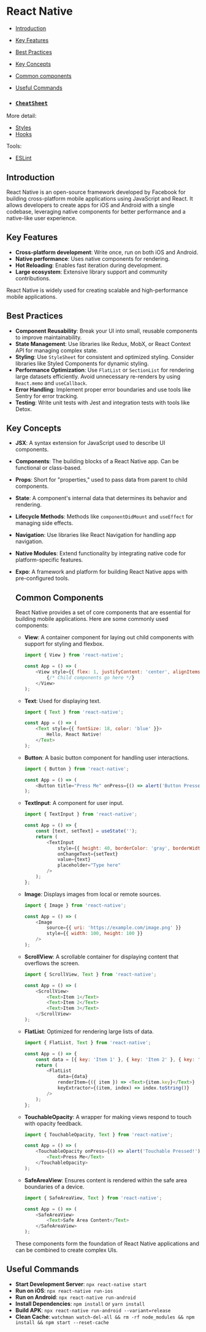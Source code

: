 # React Native

- [Introduction](#introduction)
- [Key Features](#key-features)
- [Best Practices](#best-practices)
- [Key Concepts](#key-concepts)
- [Common components](#common-components)
- [Useful Commands](#useful-commands)

- ### [`CheatSheet`](/React%20Native/ReactNativeCS.md)

More detail:  
- [Styles](Styles/Styles.md) 
- [Hooks](Hooks.md)

Tools:
- [ESLint](Tools/ESLint.md)



## Introduction
React Native is an open-source framework developed by Facebook for building cross-platform mobile applications using JavaScript and React. It allows developers to create apps for iOS and Android with a single codebase, leveraging native components for better performance and a native-like user experience.

## Key Features
- **Cross-platform development**: Write once, run on both iOS and Android.
- **Native performance**: Uses native components for rendering.
- **Hot Reloading**: Enables fast iteration during development.
- **Large ecosystem**: Extensive library support and community contributions.

React Native is widely used for creating scalable and high-performance mobile applications.

## Best Practices
- **Component Reusability**: Break your UI into small, reusable components to improve maintainability.
- **State Management**: Use libraries like Redux, MobX, or React Context API for managing complex state.
- **Styling**: Use `StyleSheet` for consistent and optimized styling. Consider libraries like Styled Components for dynamic styling.
- **Performance Optimization**: Use `FlatList` or `SectionList` for rendering large datasets efficiently. Avoid unnecessary re-renders by using `React.memo` and `useCallback`.
- **Error Handling**: Implement proper error boundaries and use tools like Sentry for error tracking.
- **Testing**: Write unit tests with Jest and integration tests with tools like Detox.

## Key Concepts
- **JSX**: A syntax extension for JavaScript used to describe UI components.
- **Components**: The building blocks of a React Native app. Can be functional or class-based.
- **Props**: Short for "properties," used to pass data from parent to child components.
- **State**: A component's internal data that determines its behavior and rendering.
- **Lifecycle Methods**: Methods like `componentDidMount` and `useEffect` for managing side effects.
- **Navigation**: Use libraries like React Navigation for handling app navigation.
- **Native Modules**: Extend functionality by integrating native code for platform-specific features.
- **Expo**: A framework and platform for building React Native apps with pre-configured tools.

    ## Common Components

    React Native provides a set of core components that are essential for building mobile applications. Here are some commonly used components:

    - **View**: A container component for laying out child components with support for styling and flexbox.
        ```javascript
        import { View } from 'react-native';

        const App = () => (
            <View style={{ flex: 1, justifyContent: 'center', alignItems: 'center' }}>
                {/* Child components go here */}
            </View>
        );
        ```

    - **Text**: Used for displaying text.
        ```javascript
        import { Text } from 'react-native';

        const App = () => (
            <Text style={{ fontSize: 18, color: 'blue' }}>
                Hello, React Native!
            </Text>
        );
        ```

    - **Button**: A basic button component for handling user interactions.
        ```javascript
        import { Button } from 'react-native';

        const App = () => (
            <Button title="Press Me" onPress={() => alert('Button Pressed!')} />
        );
        ```

    - **TextInput**: A component for user input.
        ```javascript
        import { TextInput } from 'react-native';

        const App = () => {
            const [text, setText] = useState('');
            return (
                <TextInput
                    style={{ height: 40, borderColor: 'gray', borderWidth: 1 }}
                    onChangeText={setText}
                    value={text}
                    placeholder="Type here"
                />
            );
        };
        ```

    - **Image**: Displays images from local or remote sources.
        ```javascript
        import { Image } from 'react-native';

        const App = () => (
            <Image
                source={{ uri: 'https://example.com/image.png' }}
                style={{ width: 100, height: 100 }}
            />
        );
        ```

    - **ScrollView**: A scrollable container for displaying content that overflows the screen.
        ```javascript
        import { ScrollView, Text } from 'react-native';

        const App = () => (
            <ScrollView>
                <Text>Item 1</Text>
                <Text>Item 2</Text>
                <Text>Item 3</Text>
            </ScrollView>
        );
        ```

    - **FlatList**: Optimized for rendering large lists of data.
        ```javascript
        import { FlatList, Text } from 'react-native';

        const App = () => {
            const data = [{ key: 'Item 1' }, { key: 'Item 2' }, { key: 'Item 3' }];
            return (
                <FlatList
                    data={data}
                    renderItem={({ item }) => <Text>{item.key}</Text>}
                    keyExtractor={(item, index) => index.toString()}
                />
            );
        };
        ```

    - **TouchableOpacity**: A wrapper for making views respond to touch with opacity feedback.
        ```javascript
        import { TouchableOpacity, Text } from 'react-native';

        const App = () => (
            <TouchableOpacity onPress={() => alert('Touchable Pressed!')}>
                <Text>Press Me</Text>
            </TouchableOpacity>
        );
        ```

    - **SafeAreaView**: Ensures content is rendered within the safe area boundaries of a device.
        ```javascript
        import { SafeAreaView, Text } from 'react-native';

        const App = () => (
            <SafeAreaView>
                <Text>Safe Area Content</Text>
            </SafeAreaView>
        );
        ```

    These components form the foundation of React Native applications and can be combined to create complex UIs.

## Useful Commands
- **Start Development Server**: `npx react-native start`
- **Run on iOS**: `npx react-native run-ios`
- **Run on Android**: `npx react-native run-android`
- **Install Dependencies**: `npm install` or `yarn install`
- **Build APK**: `npx react-native run-android --variant=release`
- **Clean Cache**: `watchman watch-del-all && rm -rf node_modules && npm install && npm start --reset-cache`